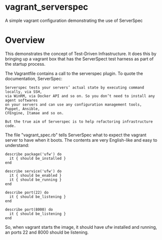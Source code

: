 # vagrant_serverspec
A simple vagrant configuration demonstrating the use of ServerSpec

# Overview
This demonstrates the concept of Test-Driven Infrastructure. It does this by bringing up a vagrant box that has the ServerSpect test harness as part of the startup process.

The Vagrantfile contains a call to the serverspec plugin. To quote the documentation, ServerSpec:
```
Serverspec tests your servers’ actual state by executing command locally, via SSH, 
via WinRM, via Docker API and so on. So you don’t need to install any agent softwares 
on your servers and can use any configuration management tools, Puppet, Ansible, 
CFEngine, Itamae and so on.

But the true aim of Serverspec is to help refactoring infrastructure code.
```

The file "vagrant_spec.rb" tells ServerSpec what to expect the vagrant server to have when it boots. The contents
are very English-like and easy to understand:

```
describe package('ufw') do
  it { should be_installed }
end

describe service('ufw') do
  it { should be_enabled }
  it { should be_running }
end

describe port(22) do
  it { should be_listening }
end

describe port(8000) do
  it { should be_listening }
end

```

So, when vagrant starts the image, it should have ufw installed and running, an ports 22 and 8000 should be listening.